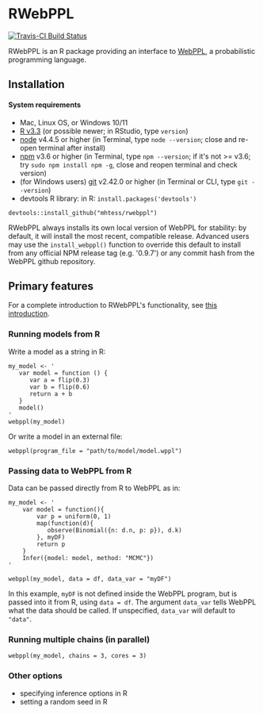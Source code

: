 # RWebPPL

[![Travis-CI Build Status](https://travis-ci.org/mhtess/rwebppl.svg?branch=master)](https://travis-ci.org/mhtess/rwebppl)

RWebPPL is an R package providing an interface to [WebPPL](https://github.com/probmods/webppl), a probabilistic programming language.

## Installation

#### System requirements
+ Mac, Linux OS, or Windows 10/11
+ [R v3.3](https://cran.cnr.berkeley.edu) (or possible newer; in RStudio, type `version`)
+ [node](https://nodejs.org/en/) v4.4.5 or higher (in Terminal, type `node --version`; close and re-open terminal after install)
+ [npm](https://docs.npmjs.com/getting-started/installing-node) v3.6 or higher (in Terminal, type `npm --version`; if it's not >= v3.6; try `sudo npm install npm -g`, close and reopen terminal and check version)
+ (for Windows users) [git](https://gitforwindows.org/) v2.42.0 or higher (in Terminal or CLI, type `git --version`)
+ devtools R library: in R: `install.packages('devtools')`

```
devtools::install_github("mhtess/rwebppl")
```

RWebPPL always installs its own local version of WebPPL for stability: by default, it will install the most recent, compatible release. Advanced users may use the `install_webppl()` function to override this default to install from any official NPM release tag (e.g. '0.9.7') or any commit hash from the WebPPL github repository.

## Primary features

For a complete introduction to RWebPPL's functionality, see [this introduction](https://github.com/mhtess/rwebppl/wiki/Introduction). 

### Running models from R

Write a model as a string in R:

```
my_model <- '
   var model = function () {
      var a = flip(0.3)
      var b = flip(0.6)
      return a + b
   }
   model()
'
webppl(my_model)
```

Or write a model in an external file:

```
webppl(program_file = "path/to/model/model.wppl")
```

### Passing data to WebPPL from R

Data can be passed directly from R to WebPPL as in:

```
my_model <- '
    var model = function(){
        var p = uniform(0, 1)
        map(function(d){
           observe(Binomial({n: d.n, p: p}), d.k)
        }, myDF)
        return p
    }
    Infer({model: model, method: "MCMC"})
'

webppl(my_model, data = df, data_var = "myDF")
```

In this example, `myDF` is not defined inside the WebPPL program, but is passed into it from R, using `data = df`. The argument `data_var` tells WebPPL what the data should be called. If unspecified, `data_var` will default to `"data"`.

### Running multiple chains (in parallel)

```
webppl(my_model, chains = 3, cores = 3)
```

### Other options

- specifying inference options in R
- setting a random seed in R
